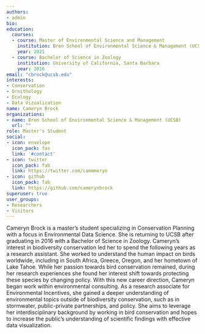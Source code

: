 ```yaml
---
authors:
- admin
bio: 
education:
  courses:
  - course: Master of Environmental Science and Management
    institution: Bren School of Environmental Science & Management (UCSB)
    year: 2021
  - course: Bachelor of Science in Zoology
    institution: University of California, Santa Barbara
    year: 2016
email: "cbrock@ucsb.edu"
interests:
- Conservation
- Ornithology
- Ecology
- Data Vizualization
name: Cameryn Brock
organizations:
- name: Bren School of Environmental Science & Management (UCSB)
  url: ""
role: Master's Student
social:
- icon: envelope
  icon_pack: fas
  link: '#contact'
- icon: twitter
  icon_pack: fab
  link: https://twitter.com/cammmeryn
- icon: github
  icon_pack: fab
  link: https://github.com/camerynbrock
superuser: true
user_groups:
- Researchers
- Visitors
---
```


Cameryn Brock is a master’s student specializing in Conservation Planning with a focus in Environmental Data Science. She is returning to UCSB after graduating in 2016 with a Bachelor of Science in Zoology. Cameryn’s interest in biodiversity conservation led her to spend the following years as a research assistant. She worked to understand the human impact on birds worldwide, including in South Africa, Greece, Oregon, and her hometown of Lake Tahoe. While her passion towards bird conservation remained, during her research experiences she found her interest shift towards protecting these species by changing policy. With this new career direction, Cameryn began work within environmental consulting. As a research associate for Environmental Incentives, she gained a deeper understanding of environmental topics outside of biodiversity conservation, such as in stormwater, public-private partnerships, and policy. She aims to leverage her interdisciplinary background by working in bird conservation and hopes to increase the public’s understanding of scientific findings with effective data visualization.
